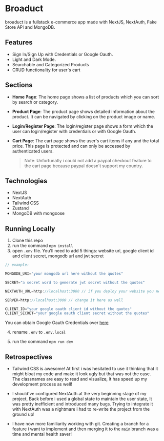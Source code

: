 # Broaduct

broaduct is a fullstack e-commerce app made with NextJS, NextAuth, Fake Store API and MongoDB.

## Features

- Sign In/Sign Up with Credentials or Google Oauth.
- Light and Dark Mode.
- Searchable and Categorized Products
- CRUD functionality for user's cart

## Sections

- **Home Page**: The home page shows a list of products which you can sort by search or category.

- **Product Page**: The product page shows detailed information about the product. It can be navigated by clicking on the product image or name.

- **Login/Register Page**: The login/register page shows a form which the user can login/register with credentials or with Google Oauth.

- **Cart Page**: The cart page shows the user's cart items if any and the total price. This page is protected and can only be accessed by authenticated users.

  > Note: Unfortunatly i could not add a paypal checkout feature to the cart page because paypal doesn't support my country.

## Technologies

- NextJS
- NextAuth
- Tailwind CSS
- Zustand
- MongoDB with mongoose

## Running Locally

1. Clone this repo
2. run the command `npm install`
3. open `.env` file. You'll need to add 5 things: website url, google client id and client secret, mongodb url and jwt secret

```javascript
// example:

MONGODB_URI="your mongodb url here without the quotes"

SECRET="a secret word to generate jwt secret without the quotes"

NEXTAUTH_URL=http://localhost:3000 // if you deploy your website you need to change this to the website url

SERVER=http://localhost:3000 // change it here as well

CLIENT_ID="your google oauth client id without the quotes"
CLIENT_SECRET="your google oauth client secret without the quotes"

```

You can obtain Google Oauth Credentials over [here](https://developers.google.com/identity/protocols/oauth2)

4. rename `.env` to `.env.local`

5. run the command `npm run dev`

## Retrospectives

- Tailwind CSS is awesome! At first i was hesitated to use it thinking that it might bloat my code and make it look ugly but that was not the case. The classnames are easy to read and visualize, It has speed up my development process as well!

- I should've configured NextAuth at the very beginning stage of my project, Back before i used a global state to maintain the user state, It was pretty inefficient and introduced many bugs. Trying to integrate it with NextAuth was a nightmare i had to re-write the project from the ground up!

- I have now more familiarity working with git. Creating a branch for a feature i want to implement and then merging it to the `main` branch was a time and mental health saver!
